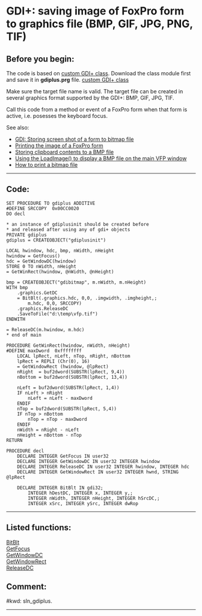 
# GDI+: saving image of FoxPro form to graphics file (BMP, GIF, JPG, PNG, TIF)

## Before you begin:
The code is based on <a href="?example=450">custom GDI+ class</a>. Download the class module first and save it in **gdiplus.prg** file. [custom GDI+ class](sample_450.md)  

Make sure the target file name is valid. The target file can be created in several graphics format supported by the GDI+: BMP, GIF, JPG, TIF.  

Call this code from a method or event of a FoxPro form when that form is active, i.e. posesses the keyboard focus.  

See also:

* [GDI: Storing screen shot of a form to bitmap file](sample_187.md)  
* [Printing the image of a FoxPro form](sample_158.md)  
* [Storing clipboard contents to a BMP file](sample_189.md)  
* [Using the LoadImage() to display a BMP file on the main VFP window](sample_210.md)  
* [How to print a bitmap file](sample_211.md)  

  
***  


## Code:
```foxpro  
SET PROCEDURE TO gdiplus ADDITIVE
#DEFINE SRCCOPY  0x00CC0020
DO decl

* an instance of gdiplusinit should be created before
* and released after using any of gdi+ objects
PRIVATE gdiplus
gdiplus = CREATEOBJECT("gdiplusinit")

LOCAL hwindow, hdc, bmp, nWidth, nHeight
hwindow = GetFocus()
hdc = GetWindowDC(hwindow)
STORE 0 TO nWidth, nHeight
= GetWinRect(hwindow, @nWidth, @nHeight)

bmp = CREATEOBJECT("gdibitmap", m.nWidth, m.nHeight)
WITH bmp
	.graphics.GetDC
	= BitBlt(.graphics.hdc, 0,0, .imgwidth, .imgheight,;
		m.hdc, 0,0, SRCCOPY)
	.graphics.ReleaseDC
	.SaveToFile("d:\temp\vfp.tif")	
ENDWITH

= ReleaseDC(m.hwindow, m.hdc)
* end of main

PROCEDURE GetWinRect(hwindow, nWidth, nHeight)
#DEFINE maxDword  0xffffffff
	LOCAL lpRect, nLeft, nTop, nRight, nBottom
	lpRect = REPLI (Chr(0), 16)
	= GetWindowRect (hwindow, @lpRect)
	nRight  = buf2dword(SUBSTR(lpRect, 9,4))
	nBottom = buf2dword(SUBSTR(lpRect, 13,4))

	nLeft = buf2dword(SUBSTR(lpRect, 1,4))
	IF nLeft > nRight
		nLeft = nLeft - maxDword
	ENDIF
	nTop = buf2dword(SUBSTR(lpRect, 5,4))
	IF nTop > nBottom
		nTop = nTop - maxDword
	ENDIF
	nWidth = nRight - nLeft
	nHeight = nBottom - nTop
RETURN

PROCEDURE decl
	DECLARE INTEGER GetFocus IN user32
	DECLARE INTEGER GetWindowDC IN user32 INTEGER hwindow
	DECLARE INTEGER ReleaseDC IN user32 INTEGER hwindow, INTEGER hdc
	DECLARE INTEGER GetWindowRect IN user32 INTEGER hwnd, STRING @lpRect

	DECLARE INTEGER BitBlt IN gdi32;
		INTEGER hDestDC, INTEGER x, INTEGER y,;
		INTEGER nWidth, INTEGER nHeight, INTEGER hSrcDC,;
		INTEGER xSrc, INTEGER ySrc, INTEGER dwRop  
```  
***  


## Listed functions:
[BitBlt](../libraries/gdi32/BitBlt.md)  
[GetFocus](../libraries/user32/GetFocus.md)  
[GetWindowDC](../libraries/user32/GetWindowDC.md)  
[GetWindowRect](../libraries/user32/GetWindowRect.md)  
[ReleaseDC](../libraries/user32/ReleaseDC.md)  

## Comment:
  
  
#kwd: sln_gdiplus.  
  
***  

